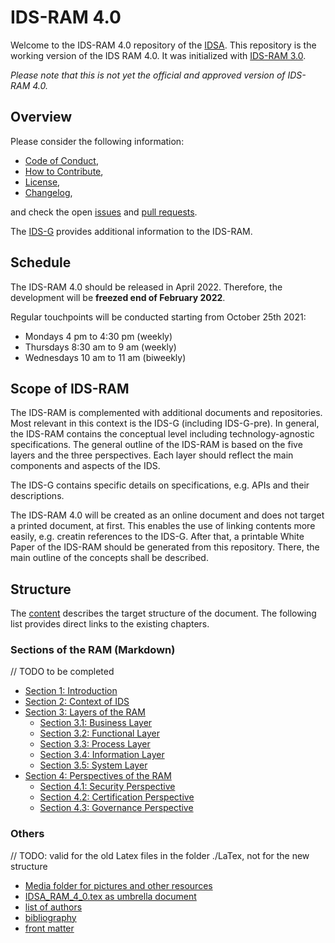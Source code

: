 # IDS-RAM 4.0

Welcome to the IDS-RAM 4.0 repository of the [IDSA](../../../idsa). This repository is the working 
version of the IDS RAM 4.0. It was initialized with [IDS-RAM 3.0](https://internationaldataspaces.org/download/16630/).

_Please note that this is not yet the official and approved version of IDS-RAM 4.0._

## Overview

Please consider the following information:
- [Code of Conduct](./CODE_OF_CONDUCT.md),
- [How to Contribute](./CONTRIBUTING.md),
- [License](./LICENSE.md),
- [Changelog](./CHANGELOG.md), 

and check the open [issues](https://github.com/International-Data-Spaces-Association/IDS-RAM_4_0/issues) 
and [pull requests](https://github.com/International-Data-Spaces-Association/IDS-RAM_4_0/pulls).

The [IDS-G](https://github.com/International-Data-Spaces-Association/IDS-G) provides additional 
information to the IDS-RAM.

## Schedule
The IDS-RAM 4.0 should be released in April 2022. Therefore, the development will be 
**freezed end of February 2022**.

Regular touchpoints will be conducted starting from October 25th 2021:
- Mondays 4 pm to 4:30 pm (weekly)
- Thursdays 8:30 am to 9 am (weekly)
- Wednesdays 10 am to 11 am (biweekly)

## Scope of IDS-RAM

The IDS-RAM is complemented with additional documents and repositories. Most relevant in this 
context is the IDS-G (including IDS-G-pre).
In general, the IDS-RAM contains the conceptual level including technology-agnostic specifications.
The general outline of the IDS-RAM is based on the five layers and the three perspectives. Each
layer should reflect the main components and aspects of the IDS.

The IDS-G contains specific details on specifications, e.g. APIs and their descriptions.

The IDS-RAM 4.0 will be created as an online document and does not target a printed document, at first. 
This enables the use of linking contents more easily, e.g. creatin references to the IDS-G. 
After that, a printable White Paper of the IDS-RAM should be generated from this repository. 
There, the main outline of the concepts shall be described.


## Structure

The [content](./content.md) describes the target structure of the document.
The following list provides direct links to the existing chapters.

### Sections of the RAM (Markdown) 
// TODO to be completed
- [Section 1: Introduction](./documentation/1_Introduction/)
- [Section 2: Context of IDS](./documentation/2_Context_of_the_International_Data_Spaces/)
- [Section 3: Layers of the RAM ](./documentation/3_Layers_of_the_Reference_Architecture_Model/)
  - [Section 3.1: Business Layer](./documentation/3_Layers_of_the_Reference_Architecture_Model/3_1_Business_Layer/)
  - [Section 3.2: Functional Layer](./documentation/3_Layers_of_the_Reference_Architecture_Model/3_2_Functional_Layer/)
  - [Section 3.3: Process Layer](./documentation/3_Layers_of_the_Reference_Architecture_Model/3_3_Process_Layer/)
  - [Section 3.4: Information Layer](./documentation/3_Layers_of_the_Reference_Architecture_Model/3_4_Information_Layer/)
  - [Section 3.5: System Layer](./documentation/3_Layers_of_the_Reference_Architecture_Model/3_5_System_Layer/)
- [Section 4: Perspectives of the RAM](./documentation/4_Perspectives_of_the_Reference_Architecture_Model/)
  - [Section 4.1: Security Perspective](./documentation/4_Perspectives_of_the_Reference_Architecture_Model/4_1_Security_Perspective/)
  - [Section 4.2: Certification Perspective](./documentation/4_Perspectives_of_the_Reference_Architecture_Model/4_2_Certification_Perspective/)
  - [Section 4.3: Governance Perspective](./documentation/4_Perspectives_of_the_Reference_Architecture_Model/4_3_Government_Perspective/)

### Others 
// TODO: valid for the old Latex files in the folder ./LaTex, not for the new structure
- [Media folder for pictures and other resources](./media)
- [IDSA_RAM_4_0.tex as umbrella document](./LaTex/IDSA_RAM_4_0.tex)
- [list of authors](./LaTex/authors_contributors.tex)
- [bibliography](./LaTex/bibliography.bib)
- [front matter](./LaTex/editor_contributing_projects.tex)
